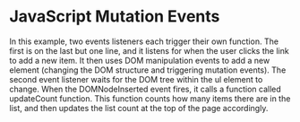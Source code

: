 # JavaScript Mutation Events

In this example, two events listeners each trigger their own function. The first is on the last but one line, and it listens for when the user clicks the link to add a new item. It then uses DOM manipulation events to add a new element (changing the DOM structure and triggering mutation events). The second event listener waits for the DOM tree within the ul element to change. When the DOMNodeInserted event fires, it calls a function called updateCount function. This function counts how many items there are in the list, and then updates the list count at the top of the page accordingly.
